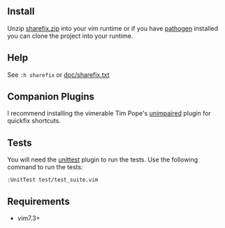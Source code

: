 ## Install

Unzip
[sharefix.zip](http://www.vim.org/scripts/script.php?script_id=4098)
into your vim runtime or if you have
[pathogen](https://github.com/tpope/vim-pathogen) installed you can
clone the project into your runtime.

## Help

See `:h sharefix` or
[doc/sharefix.txt](https://github.com/samiconductor/vim-sharefix/blob/master/doc/sharefix.txt)

## Companion Plugins

I recommend installing the vimerable Tim Pope's
[unimpaired](https://github.com/tpope/vim-unimpaired) plugin for
quickfix shortcuts.

## Tests

You will need the [unittest](https://github.com/h1mesuke/vim-unittest)
plugin to run the tests. Use the following command to run the tests:

`:UnitTest test/test_suite.vim`

## Requirements

* vim7.3+
